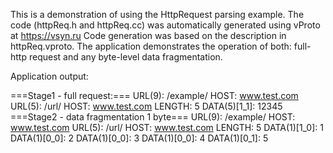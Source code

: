 This is a demonstration of using the HttpRequest parsing example.
The code (httpReq.h and httpReq.cc) was automatically generated using vProto at https://vsyn.ru
Code generation was based on the description in httpReq.vproto.
The application demonstrates the operation of both: full-http request and any byte-level data fragmentation.

Application output:

===Stage1 - full request:===
URL(9): /example/
HOST: www.test.com
URL(5): /url/
HOST: www.test.com
LENGTH: 5
        DATA(5)[1_1]: 12345
===Stage2 - data fragmentation 1 byte===
URL(9): /example/
HOST: www.test.com
URL(5): /url/
HOST: www.test.com
LENGTH: 5
        DATA(1)[1_0]: 1
        DATA(1)[0_0]: 2
        DATA(1)[0_0]: 3
        DATA(1)[0_0]: 4
        DATA(1)[0_1]: 5
